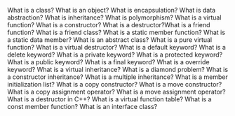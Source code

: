 
What is a class?
What is an object?
What is encapsulation?
What is data abstraction?
What is inheritance?
What is polymorphism?
What is a virtual function?
What is a constructor?
What is a destructor?What is a friend function?
What is a friend class?
What is a static member function?
What is a static data member?
What is an abstract class?
What is a pure virtual function?
What is a virtual destructor?
What is a default keyword?
What is a delete keyword?
What is a private keyword?
What is a protected keyword?
What is a public keyword?
What is a final keyword?
What is a override keyword?
What is a virtual inheritance?
What is a diamond problem?
What is a constructor inheritance?
What is a multiple inheritance?
What is a member initialization list?
What is a copy constructor?
What is a move constructor?
What is a copy assignment operator?
What is a move assignment operator?
What is a destructor in C++?
What is a virtual function table?
What is a const member function?
What is an interface class?
